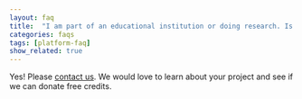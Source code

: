 ```yaml
---
layout: faq
title:  "I am part of an educational institution or doing research. Is there a special program for me?"
categories: faqs
tags: [platform-faq]
show_related: true
---
```



Yes! Please [contact us](/contact). We would love to learn about your project and see if we can donate free credits.
